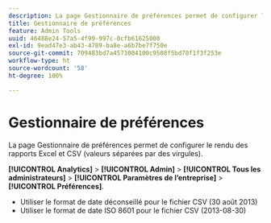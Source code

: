 ```yaml
---
description: La page Gestionnaire de préférences permet de configurer le rendu des rapports Excel et CSV (valeurs séparées par des virgules).
title: Gestionnaire de préférences
feature: Admin Tools
uuid: 46488e24-57a5-4f99-997c-0cfb61625008
exl-id: 9ead47e3-ab43-4789-ba8e-a6b7be7f750e
source-git-commit: 709483bd7a4573004100c9508f5bd78f1f3f253e
workflow-type: ht
source-wordcount: '58'
ht-degree: 100%

---
```


# Gestionnaire de préférences

La page Gestionnaire de préférences permet de configurer le rendu des rapports Excel et CSV (valeurs séparées par des virgules).

**[!UICONTROL Analytics]** > **[!UICONTROL Admin]** > **[!UICONTROL Tous les administrateurs]** > **[!UICONTROL Paramètres de l’entreprise]** > **[!UICONTROL Préférences]**.

* Utiliser le format de date déconseillé pour le fichier CSV (30 août 2013)
* Utiliser le format de date ISO 8601 pour le fichier CSV (2013-08-30)
